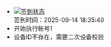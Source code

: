 - [![签到状态](https://github.com/p7wm/Cloud189-Actions/actions/workflows/main.yml/badge.svg?branch=main)](https://github.com/p7wm/Cloud189-Actions/actions/workflows/main.yml) <br> 签到时间：2025-09-14 18:35:49
- 开始执行帐号1
- 设备ID不存在，需要二次设备校验
